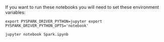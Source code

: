 If you want to run these notebooks you will need to set these environment
variables:

    export PYSPARK_DRIVER_PYTHON=jupyter export
    PYSPARK_DRIVER_PYTHON_OPTS='notebook'

    jupyter notebook Spark.ipynb
